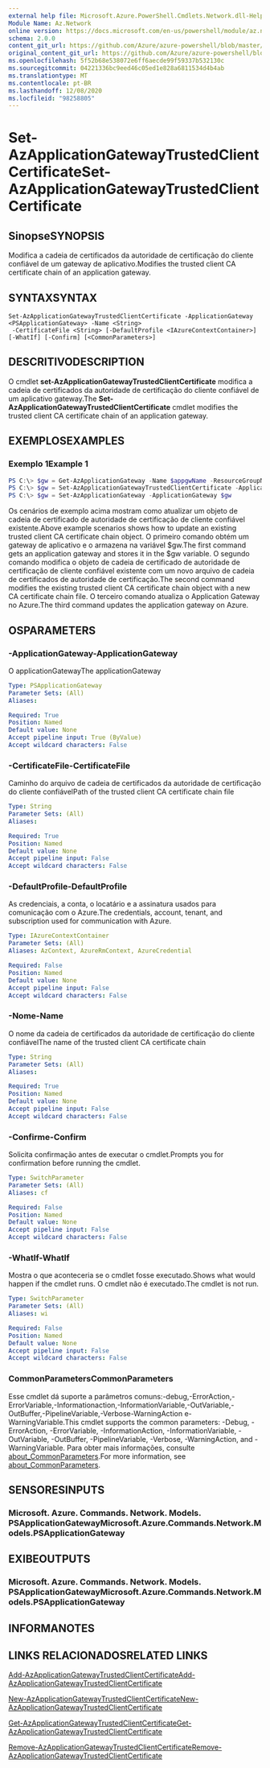 ```yaml
---
external help file: Microsoft.Azure.PowerShell.Cmdlets.Network.dll-Help.xml
Module Name: Az.Network
online version: https://docs.microsoft.com/en-us/powershell/module/az.network/set-azapplicationgatewaytrustedclientcertificate
schema: 2.0.0
content_git_url: https://github.com/Azure/azure-powershell/blob/master/src/Network/Network/help/Set-AzApplicationGatewayTrustedClientCertificate.md
original_content_git_url: https://github.com/Azure/azure-powershell/blob/master/src/Network/Network/help/Set-AzApplicationGatewayTrustedClientCertificate.md
ms.openlocfilehash: 5f52b68e538072e6ff6aecde99f59337b532130c
ms.sourcegitcommit: 04221336bc9eed46c05ed1e828a6811534d4b4ab
ms.translationtype: MT
ms.contentlocale: pt-BR
ms.lasthandoff: 12/08/2020
ms.locfileid: "98258805"
---
```

# <span data-ttu-id="b9e6a-101">Set-AzApplicationGatewayTrustedClientCertificate</span><span class="sxs-lookup"><span data-stu-id="b9e6a-101">Set-AzApplicationGatewayTrustedClientCertificate</span></span>

## <span data-ttu-id="b9e6a-102">Sinopse</span><span class="sxs-lookup"><span data-stu-id="b9e6a-102">SYNOPSIS</span></span>
<span data-ttu-id="b9e6a-103">Modifica a cadeia de certificados da autoridade de certificação do cliente confiável de um gateway de aplicativo.</span><span class="sxs-lookup"><span data-stu-id="b9e6a-103">Modifies the trusted client CA certificate chain of an application gateway.</span></span>

## <span data-ttu-id="b9e6a-104">SYNTAX</span><span class="sxs-lookup"><span data-stu-id="b9e6a-104">SYNTAX</span></span>

```
Set-AzApplicationGatewayTrustedClientCertificate -ApplicationGateway <PSApplicationGateway> -Name <String>
 -CertificateFile <String> [-DefaultProfile <IAzureContextContainer>] [-WhatIf] [-Confirm] [<CommonParameters>]
```

## <span data-ttu-id="b9e6a-105">DESCRITIVO</span><span class="sxs-lookup"><span data-stu-id="b9e6a-105">DESCRIPTION</span></span>
<span data-ttu-id="b9e6a-106">O cmdlet **set-AzApplicationGatewayTrustedClientCertificate** modifica a cadeia de certificados da autoridade de certificação do cliente confiável de um aplicativo gateway.</span><span class="sxs-lookup"><span data-stu-id="b9e6a-106">The **Set-AzApplicationGatewayTrustedClientCertificate** cmdlet modifies the trusted client CA certificate chain of an application gateway.</span></span>

## <span data-ttu-id="b9e6a-107">EXEMPLOS</span><span class="sxs-lookup"><span data-stu-id="b9e6a-107">EXAMPLES</span></span>

### <span data-ttu-id="b9e6a-108">Exemplo 1</span><span class="sxs-lookup"><span data-stu-id="b9e6a-108">Example 1</span></span>
```powershell
PS C:\> $gw = Get-AzApplicationGateway -Name $appgwName -ResourceGroupName $resgpName
PS C:\> $gw = Set-AzApplicationGatewayTrustedClientCertificate -ApplicationGateway $gw -Name $certName --CertificateFile ".\clientCAUpdated.cer"
PS C:\> $gw = Set-AzApplicationGateway -ApplicationGateway $gw
```

<span data-ttu-id="b9e6a-109">Os cenários de exemplo acima mostram como atualizar um objeto de cadeia de certificado de autoridade de certificação de cliente confiável existente.</span><span class="sxs-lookup"><span data-stu-id="b9e6a-109">Above example scenarios shows how to update an existing trusted client CA certificate chain object.</span></span> <span data-ttu-id="b9e6a-110">O primeiro comando obtém um gateway de aplicativo e o armazena na variável $gw.</span><span class="sxs-lookup"><span data-stu-id="b9e6a-110">The first command gets an application gateway and stores it in the $gw variable.</span></span> <span data-ttu-id="b9e6a-111">O segundo comando modifica o objeto de cadeia de certificado de autoridade de certificação de cliente confiável existente com um novo arquivo de cadeia de certificados de autoridade de certificação.</span><span class="sxs-lookup"><span data-stu-id="b9e6a-111">The second command modifies the existing trusted client CA certificate chain object with a new CA certificate chain file.</span></span> <span data-ttu-id="b9e6a-112">O terceiro comando atualiza o Application Gateway no Azure.</span><span class="sxs-lookup"><span data-stu-id="b9e6a-112">The third command updates the application gateway on Azure.</span></span>

## <span data-ttu-id="b9e6a-113">OS</span><span class="sxs-lookup"><span data-stu-id="b9e6a-113">PARAMETERS</span></span>

### <span data-ttu-id="b9e6a-114">-ApplicationGateway</span><span class="sxs-lookup"><span data-stu-id="b9e6a-114">-ApplicationGateway</span></span>
<span data-ttu-id="b9e6a-115">O applicationGateway</span><span class="sxs-lookup"><span data-stu-id="b9e6a-115">The applicationGateway</span></span>

```yaml
Type: PSApplicationGateway
Parameter Sets: (All)
Aliases:

Required: True
Position: Named
Default value: None
Accept pipeline input: True (ByValue)
Accept wildcard characters: False
```

### <span data-ttu-id="b9e6a-116">-CertificateFile</span><span class="sxs-lookup"><span data-stu-id="b9e6a-116">-CertificateFile</span></span>
<span data-ttu-id="b9e6a-117">Caminho do arquivo de cadeia de certificados da autoridade de certificação do cliente confiável</span><span class="sxs-lookup"><span data-stu-id="b9e6a-117">Path of the trusted client CA certificate chain file</span></span>

```yaml
Type: String
Parameter Sets: (All)
Aliases:

Required: True
Position: Named
Default value: None
Accept pipeline input: False
Accept wildcard characters: False
```

### <span data-ttu-id="b9e6a-118">-DefaultProfile</span><span class="sxs-lookup"><span data-stu-id="b9e6a-118">-DefaultProfile</span></span>
<span data-ttu-id="b9e6a-119">As credenciais, a conta, o locatário e a assinatura usados para comunicação com o Azure.</span><span class="sxs-lookup"><span data-stu-id="b9e6a-119">The credentials, account, tenant, and subscription used for communication with Azure.</span></span>

```yaml
Type: IAzureContextContainer
Parameter Sets: (All)
Aliases: AzContext, AzureRmContext, AzureCredential

Required: False
Position: Named
Default value: None
Accept pipeline input: False
Accept wildcard characters: False
```

### <span data-ttu-id="b9e6a-120">-Nome</span><span class="sxs-lookup"><span data-stu-id="b9e6a-120">-Name</span></span>
<span data-ttu-id="b9e6a-121">O nome da cadeia de certificados da autoridade de certificação do cliente confiável</span><span class="sxs-lookup"><span data-stu-id="b9e6a-121">The name of the trusted client CA certificate chain</span></span>

```yaml
Type: String
Parameter Sets: (All)
Aliases:

Required: True
Position: Named
Default value: None
Accept pipeline input: False
Accept wildcard characters: False
```

### <span data-ttu-id="b9e6a-122">-Confirme</span><span class="sxs-lookup"><span data-stu-id="b9e6a-122">-Confirm</span></span>
<span data-ttu-id="b9e6a-123">Solicita confirmação antes de executar o cmdlet.</span><span class="sxs-lookup"><span data-stu-id="b9e6a-123">Prompts you for confirmation before running the cmdlet.</span></span>

```yaml
Type: SwitchParameter
Parameter Sets: (All)
Aliases: cf

Required: False
Position: Named
Default value: None
Accept pipeline input: False
Accept wildcard characters: False
```

### <span data-ttu-id="b9e6a-124">-WhatIf</span><span class="sxs-lookup"><span data-stu-id="b9e6a-124">-WhatIf</span></span>
<span data-ttu-id="b9e6a-125">Mostra o que aconteceria se o cmdlet fosse executado.</span><span class="sxs-lookup"><span data-stu-id="b9e6a-125">Shows what would happen if the cmdlet runs.</span></span>
<span data-ttu-id="b9e6a-126">O cmdlet não é executado.</span><span class="sxs-lookup"><span data-stu-id="b9e6a-126">The cmdlet is not run.</span></span>

```yaml
Type: SwitchParameter
Parameter Sets: (All)
Aliases: wi

Required: False
Position: Named
Default value: None
Accept pipeline input: False
Accept wildcard characters: False
```

### <span data-ttu-id="b9e6a-127">CommonParameters</span><span class="sxs-lookup"><span data-stu-id="b9e6a-127">CommonParameters</span></span>
<span data-ttu-id="b9e6a-128">Esse cmdlet dá suporte a parâmetros comuns:-debug,-ErrorAction,-ErrorVariable,-Informationaction,-InformationVariable,-OutVariable,-OutBuffer,-PipelineVariable,-Verbose-WarningAction e-WarningVariable.</span><span class="sxs-lookup"><span data-stu-id="b9e6a-128">This cmdlet supports the common parameters: -Debug, -ErrorAction, -ErrorVariable, -InformationAction, -InformationVariable, -OutVariable, -OutBuffer, -PipelineVariable, -Verbose, -WarningAction, and -WarningVariable.</span></span> <span data-ttu-id="b9e6a-129">Para obter mais informações, consulte [about_CommonParameters](http://go.microsoft.com/fwlink/?LinkID=113216).</span><span class="sxs-lookup"><span data-stu-id="b9e6a-129">For more information, see [about_CommonParameters](http://go.microsoft.com/fwlink/?LinkID=113216).</span></span>

## <span data-ttu-id="b9e6a-130">SENSORES</span><span class="sxs-lookup"><span data-stu-id="b9e6a-130">INPUTS</span></span>

### <span data-ttu-id="b9e6a-131">Microsoft. Azure. Commands. Network. Models. PSApplicationGateway</span><span class="sxs-lookup"><span data-stu-id="b9e6a-131">Microsoft.Azure.Commands.Network.Models.PSApplicationGateway</span></span>

## <span data-ttu-id="b9e6a-132">EXIBE</span><span class="sxs-lookup"><span data-stu-id="b9e6a-132">OUTPUTS</span></span>

### <span data-ttu-id="b9e6a-133">Microsoft. Azure. Commands. Network. Models. PSApplicationGateway</span><span class="sxs-lookup"><span data-stu-id="b9e6a-133">Microsoft.Azure.Commands.Network.Models.PSApplicationGateway</span></span>

## <span data-ttu-id="b9e6a-134">INFORMA</span><span class="sxs-lookup"><span data-stu-id="b9e6a-134">NOTES</span></span>

## <span data-ttu-id="b9e6a-135">LINKS RELACIONADOS</span><span class="sxs-lookup"><span data-stu-id="b9e6a-135">RELATED LINKS</span></span>

[<span data-ttu-id="b9e6a-136">Add-AzApplicationGatewayTrustedClientCertificate</span><span class="sxs-lookup"><span data-stu-id="b9e6a-136">Add-AzApplicationGatewayTrustedClientCertificate</span></span>](./Add-AzApplicationGatewayTrustedClientCertificate.md)

[<span data-ttu-id="b9e6a-137">New-AzApplicationGatewayTrustedClientCertificate</span><span class="sxs-lookup"><span data-stu-id="b9e6a-137">New-AzApplicationGatewayTrustedClientCertificate</span></span>](./New-AzApplicationGatewayTrustedClientCertificate.md)

[<span data-ttu-id="b9e6a-138">Get-AzApplicationGatewayTrustedClientCertificate</span><span class="sxs-lookup"><span data-stu-id="b9e6a-138">Get-AzApplicationGatewayTrustedClientCertificate</span></span>](./Get-AzApplicationGatewayTrustedClientCertificate.md)

[<span data-ttu-id="b9e6a-139">Remove-AzApplicationGatewayTrustedClientCertificate</span><span class="sxs-lookup"><span data-stu-id="b9e6a-139">Remove-AzApplicationGatewayTrustedClientCertificate</span></span>](./Remove-AzApplicationGatewayTrustedClientCertificate.md)